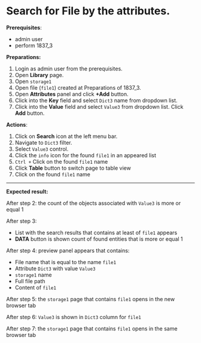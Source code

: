 # Search for File by the attributes.

**Prerequisites**:
- admin user
- perform 1837_3

**Preparations:**

1. Login as admin user from the prerequisites.
2. Open **Library** page.
3. Open `storage1`
4. Open file (`file1`) created at Preparations of 1837_3.
5. Open **Attributes** panel and click **+Add** button.
6. Click into the **Key** field and select `Dict3` name from dropdown list.
7. Click into the **Value** field and select `Value3` from dropdown list. Click **Add** button.

**Actions**:

1. Click on **Search** icon at the left menu bar.
2. Navigate to `Dict3` filter.
3. Select `Value3` control.
4. Click the `info` icon for the found `file1` in an appeared list
5. `Ctrl +` Click on the found `file1` name
6. Click **Table** button to switch page to table view
7. Click on the found `file1` name

***
**Expected result:**

After step 2: the count of the objects associated with `Value3` is more or equal 1

After step 3:
- List with the search results that contains at least of `file1` appears
- **DATA** button is shown count of found entities that is more or equal 1

After step 4: preview panel appears that contains:
- File name that is equal to the name `file1`
- Attribute `Dict3` with value `Value3`
- `storage1` name
- Full file path
- Content of `file1`

After step 5: the `storage1` page that contains `file1` opens in the new browser tab

After step 6: `Value3` is shown in `Dict3` column for `file1`

After step 7: the `storage1` page that contains `file1` opens in the same browser tab
